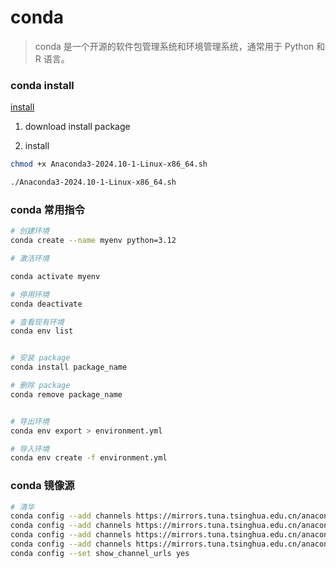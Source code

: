 # conda
> conda 是一个开源的软件包管理系统和环境管理系统，通常用于 Python 和 R 语言。

### conda install
[install](https://anaconda.org.cn/anaconda/install/)
1. download install package

2. install

```bash
chmod +x Anaconda3-2024.10-1-Linux-x86_64.sh

./Anaconda3-2024.10-1-Linux-x86_64.sh

```


### conda 常用指令
```bash
# 创建环境
conda create --name myenv python=3.12

# 激活环境

conda activate myenv

# 停用环境
conda deactivate

# 查看现有环境
conda env list


# 安装 package
conda install package_name

# 删除 package
conda remove package_name


# 导出环境
conda env export > environment.yml

# 导入环境
conda env create -f environment.yml

```


### conda 镜像源
```bash
# 清华
conda config --add channels https://mirrors.tuna.tsinghua.edu.cn/anaconda/pkgs/free/
conda config --add channels https://mirrors.tuna.tsinghua.edu.cn/anaconda/pkgs/main/
conda config --add channels https://mirrors.tuna.tsinghua.edu.cn/anaconda/cloud/pytorch/
conda config --add channels https://mirrors.tuna.tsinghua.edu.cn/anaconda/cloud/pytorch/linux-64/
conda config --set show_channel_urls yes

```